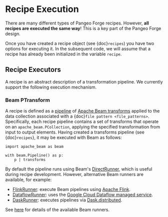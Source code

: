 # Recipe Execution

There are many different types of Pangeo Forge recipes.
However, **all recipes are executed the same way**!
This is a key part of the Pangeo Forge design.

Once you have created a recipe object (see {doc}`recipes`) you have two
options for executing it. In the subsequent code, we will assume that a
recipe has already been initialized in the variable `recipe`.


## Recipe Executors

A recipe is an abstract description of a transformation pipeline.
We currently support the following execution mechanism.

### Beam PTransform

A recipe is defined as a [pipeline](https://beam.apache.org/documentation/programming-guide/#creating-a-pipeline) of [Apache Beam transforms](https://beam.apache.org/documentation/programming-guide/#transforms) applied to the data collection associated with a {doc}`file pattern <file_patterns>`. Specifically, each recipe pipeline contains a set of transforms that operate on an `apache_beam.PCollection`, applying the specified transformation from input to output elements. Having created a transforms pipeline (see {doc}`recipes`}, it may be executed with Beam as follows:

```{code-block} python
import apache_beam as beam

with beam.Pipeline() as p:
    p | transforms
```

By default the pipeline runs using Beam's [DirectRunner](https://beam.apache.org/documentation/runners/direct/), which is useful during recipe development. However, alternative Beam runners are available, for example:
* [FlinkRunner](https://beam.apache.org/documentation/runners/flink/): execute Beam pipelines using [Apache Flink](https://flink.apache.org/).
* [DataflowRunner](https://beam.apache.org/documentation/runners/dataflow/): uses the [Google Cloud Dataflow managed service](https://cloud.google.com/dataflow/service/dataflow-service-desc).
* [DaskRunner](https://beam.apache.org/releases/pydoc/current/apache_beam.runners.dask.dask_runner.html): executes pipelines via [Dask.distributed](https://distributed.dask.org/en/stable/).

See [here](https://beam.apache.org/documentation/#runners) for details of the available Beam runners.
